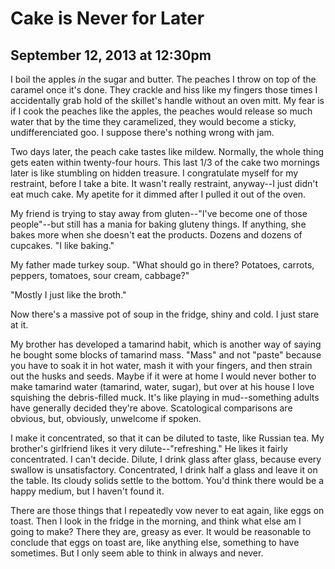 # Cake is Never for Later
## September 12, 2013 at 12:30pm

I boil the apples *in* the sugar and butter. The peaches I throw on top of the caramel once it's done. They crackle and hiss like my fingers those times I accidentally grab hold of the skillet's handle without an oven mitt. My fear is if I cook the peaches like the apples, the peaches would release so much water that by the time they caramelized, they would become a sticky, undifferenciated goo. I suppose there's nothing wrong with jam.

Two days later, the peach cake tastes like mildew. Normally, the whole thing gets eaten within twenty-four hours. This last 1/3 of the cake two mornings later is like stumbling on hidden treasure. I congratulate myself for my restraint, before I take a bite. It wasn't really restraint, anyway--I just didn't eat much cake. My apetite for it dimmed after I pulled it out of the oven.

My friend is trying to stay away from gluten--"I've become one of those people"--but still has a mania for baking gluteny things. If anything, she bakes more when she doesn't eat the products. Dozens and dozens of cupcakes. "I like baking."

My father made turkey soup. "What should go in there? Potatoes, carrots, peppers, tomatoes, sour cream, cabbage?"

"Mostly I just like the broth."

Now there's a massive pot of soup in the fridge, shiny and cold. I just stare at it.

My brother has developed a tamarind habit, which is another way of saying he bought some blocks of tamarind mass. "Mass" and not "paste" because you have to soak it in hot water, mash it with your fingers, and then strain out the husks and seeds. Maybe if it were at home I would never bother to make tamarind water (tamarind, water, sugar), but over at his house I love squishing the debris-filled muck. It's like playing in mud--something adults have generally decided they're above. Scatological comparisons are obvious, but, obviously, unwelcome if spoken.

I make it concentrated, so that it can be diluted to taste, like Russian tea. My brother's girlfriend likes it very dilute--"refreshing." He likes it fairly concentrated. I can't decide. Dilute, I drink glass after glass, because every swallow is unsatisfactory. Concentrated, I drink half a glass and leave it on the table. Its cloudy solids settle to the bottom. You'd think there would be a happy medium, but I haven't found it.

There are those things that I repeatedly vow never to eat again, like eggs on toast. Then I look in the fridge in the morning, and think what else am I going to make? There they are, greasy as ever. It would be reasonable to conclude that eggs on toast are, like anything else, something to have sometimes. But I only seem able to think in always and never.